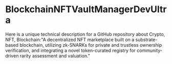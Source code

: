 # BlockchainNFTVaultManagerDevUltra
Here is a unique technical description for a GitHub repository about Crypto, NFT, Blockchain:"A decentralized NFT marketplace built on a substrate-based blockchain, utilizing zk-SNARKs for private and trustless ownership verification, and integrating a novel token-curated registry for community-driven rarity assessment and valuation."
